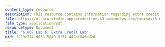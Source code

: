 ```yaml
---
content_type: resource
description: This resource contains information regarding extra credit lab.
file: https://ol-ocw-studio-app-production.s3.amazonaws.com/courses/6-007-electromagnetic-energy-from-motors-to-lasers-spring-2011/f219e114d03a58498f5f442bf046dd2d_MIT6_007S11_lab6.pdf
file_type: application/pdf
resourcetype: Document
title: '6.007 Lab 6: Extra Credit Lab'
uid: f219e114-d03a-5849-8f5f-442bf046dd2d
---
```

